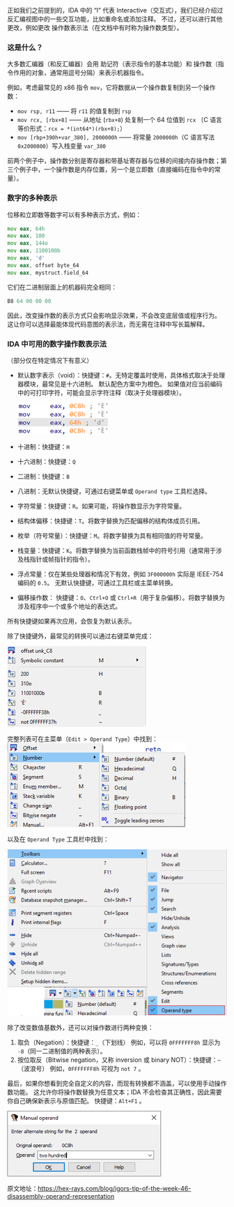 正如我们之前提到的，IDA 中的 “I” 代表 Interactive（交互式），我们已经介绍过反汇编视图中的一些交互功能，比如重命名或添加注释。 不过，还可以进行其他更改，例如更改 操作数表示法（在文档中有时称为操作数类型）。

### 这是什么？

大多数汇编器（和反汇编器）会用 助记符（表示指令的基本功能）和 操作数（指令作用的对象，通常用逗号分隔）来表示机器指令。

例如，考虑最常见的 x86 指令 `mov`，它将数据从一个操作数复制到另一个操作数：

- `mov rsp, r11` —— 将 `r11` 的值复制到 `rsp`
- `mov rcx, [rbx+8]` —— 从地址 (`rbx+8`) 处复制一个 64 位值到 `rcx` （C 语言等价形式：`rcx = *(int64*)(rbx+8);`）
- `mov [rbp+390h+var_380], 2000000h` —— 将常量 `2000000h`（C 语言写法 `0x2000000`）写入栈变量 `var_380`

前两个例子中，操作数分别是寄存器和带基址寄存器与位移的间接内存操作数；第三个例子中，一个操作数是内存位置，另一个是立即数（直接编码在指令中的常量）。

### 数字的多种表示

位移和立即数等数字可以有多种表示方式，例如：

```asm
mov eax, 64h
mov eax, 100
mov eax, 144o
mov eax, 1100100b
mov eax, 'd'
mov eax, offset byte_64
mov eax, mystruct.field_64
```

它们在二进制层面上的机器码完全相同：

```asm
B8 64 00 00 00
```

因此，改变操作数的表示方式只会影响显示效果，不会改变底层值或程序行为。 这让你可以选择最能体现代码意图的表示法，而无需在注释中写长篇解释。

### IDA 中可用的数字操作数表示法

（部分仅在特定情况下有意义）

- 默认数字表示（void）：快捷键：`#`。无特定覆盖时使用，具体格式取决于处理器模块，最常见是十六进制。 默认配色方案中为橙色。 如果值对应当前编码中的可打印字符，可能会显示字符注释（取决于处理器模块）。

  ![](assets/2021/07/operands_void.png)

- 十进制：快捷键：`H`
- 十六进制：快捷键：`Q`
- 二进制：快捷键：`B`
- 八进制：无默认快捷键，可通过右键菜单或 `Operand type` 工具栏选择。
- 字符常量：快捷键：`R`。如果可能，将操作数显示为字符常量。
- 结构体偏移：快捷键：`T`。将数字替换为匹配偏移的结构体成员引用。
- 枚举（符号常量）：快捷键：`M`。将数字替换为具有相同值的符号常量。
- 栈变量：快捷键：`K`。将数字替换为当前函数栈帧中的符号引用（通常用于涉及栈指针或帧指针的指令）。
- 浮点常量：仅在某些处理器和情况下有效，例如 `3F000000h` 实际是 IEEE-754 编码的 `0.5`。 无默认快捷键，可通过工具栏或主菜单转换。
- 偏移操作数： 快捷键：`O`、`Ctrl+O` 或 `Ctrl+R`（用于复杂偏移）。将数字替换为涉及程序中一个或多个地址的表达式。

所有快捷键如果再次应用，会恢复为默认表示。

除了快捷键外，最常见的转换可以通过右键菜单完成：

![](assets/2021/07/operands_ctx.png)

完整列表可在主菜单（`Edit > Operand Type`）中找到：
![](assets/2021/07/operands_menu.png)

以及在 `Operand Type` 工具栏中找到：

![](assets/2021/07/operands_toolbar.png)

除了改变数值基数外，还可以对操作数进行两种变换：

1. 取负（Negation）：快捷键：`_`（下划线） 例如，可以将 `0FFFFFFF8h` 显示为 `-8`（同一二进制值的两种表示）。
2. 按位取反（Bitwise negation，又称 inversion 或 binary NOT）：快捷键：`~`（波浪号） 例如，`0FFFFFFF8h` 可视为 `not 7` 。

最后，如果你想看到完全自定义的内容，而现有转换都不涵盖，可以使用手动操作数功能。 这允许你将操作数替换为任意文本；IDA 不会检查其正确性，因此需要你自己确保新表示与原值匹配。 快捷键：`Alt+F1` 。

![](assets/2021/07/operands_manual.png)

原文地址：https://hex-rays.com/blog/igors-tip-of-the-week-46-disassembly-operand-representation
